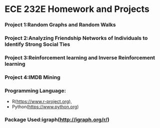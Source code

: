 # ECE 232E Homework and Projects
### Project 1:Random Graphs and Random Walks
### Project 2:Analyzing Friendship Networks of Individuals to Identify Strong Social Ties
### Project 3:Reinforcement learning and Inverse Reinforcement learning
### Project 4:IMDB Mining

### Programming Language:
+  R(https://www.r-project.org),
+  Python(https://www.python.org)

### Package Used:igraph(http://igraph.org/r/)
